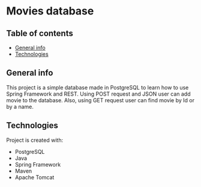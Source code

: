 # Movies database 


## Table of contents
* [General info](#general-info)
* [Technologies](#technologies)

## General info
This project is a simple database made in PostgreSQL to learn how to use Spring Framework and REST. 
Using POST request and JSON user can add movie to the database. Also, using GET request user can find movie by Id or by a name.
	
## Technologies
Project is created with:
* PostgreSQL
* Java
* Spring Framework
* Maven
* Apache Tomcat
	
